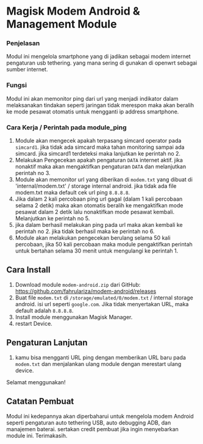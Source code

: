# Magisk Modem Android & Management Module
### Penjelasan
Modul ini mengelola smartphone yang di jadikan sebagai modem internet pengaturan usb tethering. yang mana sering di gunakan di openwrt sebagai sumber internet.

### Fungsi
Modul ini akan memonitor ping dari url yang menjadi indikator dalam melaksanakan tindakan seperti jaringan tidak merespon maka akan beralih ke mode pesawat otomatis untuk mengganti ip address smartphone.

### Cara Kerja / Perintah pada module_ping
 1. Module akan mengecek apakah terpasang simcard operator pada `simcard1`. jika tidak ada simcard maka tahan monitoring sampai ada simcard. jika simcard1 terdeteksi maka lanjutkan ke perintah no 2.
 2. Melakukan Pengecekan apakah pengaturan `DATA` internet aktif. jika nonaktif maka akan mengaktifkan pengaturan `DATA` dan melanjutkan perintah no 3.
 3. Module akan memonitor url yang diberikan di `modem.txt` yang dibuat di 'internal/modem.txt' / storage internal android. jika tidak ada file modem.txt maka default cek url ping `8.8.8.8`.
 4. Jika dalam 2 kali percobaan ping url gagal (dalam 1 kali percobaan selama 2 detik) maka akan otomatis beralih ke mengaktifkan mode pesawat dalam 2 detik lalu nonaktifkan mode pesawat kembali. Melanjutkan ke perintah no 5.
 5. jika dalam berhasil melakukan ping pada url maka akan kembali ke perintah no 2. jika tidak berhasil maka ke perintah no 6.
 6. Module akan melakukan pengecekan berulang selama 50 kali percobaan, jika 50 kali percobaan maka module pengaktifkan perintah untuk bertahan selama 30 menit untuk mengulangi ke perintah 1.

## Cara Install

1. Download module `modem-android.zip` dari GitHub: https://github.com/fahrulariza/modem-android/releases
2. Buat file `modem.txt` di `/storage/emulated/0/modem.txt` / internal storage android. isi url seperti `google.com`. Jika tidak menyertakan URL, maka default adalah `8.8.8.8`.
3. Install module menggunakan Magisk Manager.
4. restart Device.
   
## Pengaturan Lanjutan
1. kamu bisa mengganti URL ping dengan memberikan URL baru pada `modem.txt` dan menjalankan ulang module dengan merestart ulang device.

Selamat menggunakan!

## Catatan Pembuat
Modul ini kedepannya akan diperbaharui untuk mengelola modem Android seperti pengaturan auto tethering USB, auto debugging ADB, dan manajemen baterai.
sertakan credit pembuat jika ingin menyebarkan module ini.
Terimakasih.
